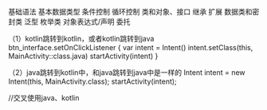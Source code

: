 基础语法
基本数据类型
条件控制
循环控制
类和对象、接口
继承
扩展
数据类和密封类
泛型
枚举类
对象表达式/声明
委托

（1）kotlin跳转到kotlin，或者kotlin跳转到java
btn_interface.setOnClickListener {
    var intent = Intent()
    intent.setClass(this, MainActivity::class.java)
    startActivity(intent)
}

（2）java跳转到kotlin中，和java跳转到java中是一样的
Intent intent = new Intent(this, MainActivity.class);
startActivity(intent);

//交叉使用java、kotlin

